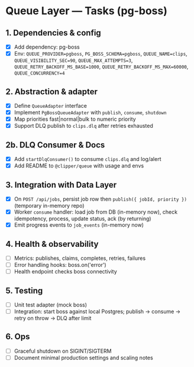 <!-- artifact_id: 0d40a0a9-b2e4-43f2-8f9d-bb47a7f86ae0 -->

# Queue Layer — Tasks (pg-boss)

## 1. Dependencies & config

-   [x] Add dependency: pg-boss
-   [x] Env: `QUEUE_PROVIDER=pgboss`, `PG_BOSS_SCHEMA=pgboss`, `QUEUE_NAME=clips`, `QUEUE_VISIBILITY_SEC=90`, `QUEUE_MAX_ATTEMPTS=3`, `QUEUE_RETRY_BACKOFF_MS_BASE=1000`, `QUEUE_RETRY_BACKOFF_MS_MAX=60000`, `QUEUE_CONCURRENCY=4`

## 2. Abstraction & adapter

-   [x] Define `QueueAdapter` interface
-   [x] Implement `PgBossQueueAdapter` with `publish`, `consume`, `shutdown`
-   [x] Map priorities fast|normal|bulk to numeric priority
-   [x] Support DLQ publish to `clips.dlq` after retries exhausted

## 2b. DLQ Consumer & Docs

-   [x] Add `startDlqConsumer()` to consume `clips.dlq` and log/alert
-   [x] Add README to `@clipper/queue` with usage and envs

## 3. Integration with Data Layer

-   [x] On `POST /api/jobs`, persist job row then `publish({ jobId, priority })` (temporary in-memory repo)
-   [x] Worker `consume` handler: load job from DB (in-memory now), check idempotency, process, update status, ack (by returning)
-   [x] Emit progress events to `job_events` (in-memory now)

## 4. Health & observability

-   [ ] Metrics: publishes, claims, completes, retries, failures
-   [ ] Error handling hooks: boss.on('error')
-   [ ] Health endpoint checks boss connectivity

## 5. Testing

-   [ ] Unit test adapter (mock boss)
-   [ ] Integration: start boss against local Postgres; publish → consume → retry on throw → DLQ after limit

## 6. Ops

-   [ ] Graceful shutdown on SIGINT/SIGTERM
-   [ ] Document minimal production settings and scaling notes
